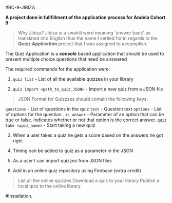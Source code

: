 #BC-9-JIBIZA

**A project done in fullfillment of the application process for Andela Cohort 9**

>Why Jibiza? 
Jibiza is a swahili word meaning 'answer back' as translated into English thus the name I settled for in regards to the **Quizz Application** project that I was assigned to accomplish.

The Quiz Application is a ***console*** based application that should be used to present multiple choice questions that need be answered 

The required commands for the application were:

1. `quiz list` - List of all the available quizzes in your library

2. `quiz import <path_to_quiz_JSON>` - Import a new quiz from a JSON file

> JSON Format for Quizzzes should contain the following keys: 

`questions` - List of questions in the quiz
`text` - Question text
`options` - List of options for the question
`.is_answer` - Parameter of an option that can be true or false. Indicates whether or not that option is the correct answer.
`quiz take <quiz_name>` - Start taking a new quiz

3. When a user takes a quiz he gets a score based on the answers he got right

4. Timing can be added to quiz as a parameter in the JSON

5. As a user I can import quizzes from JSON files

6. Add in an online quiz repository using Firebase (extra credit)

>List all the online quizzes
Download a quiz to your library
Publish a local quiz to the online library

#Installation.